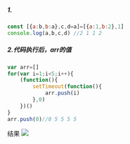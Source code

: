 ##### 1.
```javascript
const [{a:b,b:a},c,d=a]=[{a:1,b:2},1]
console.log(a,b,c,d) //2 1 1 2
```

##### 2.代码执行后，arr的值
```javascript
var arr=[]
for(var i=1;i<5;i++){
    (function(){
        setTimeout(function(){
            arr.push(i)
        },0)
    })()
}
arr.push(0)//0 5 5 5 5
```
结果
![](~@/javascript/11/01.png)


